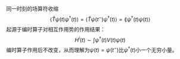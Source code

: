同一时刻的场算符收缩
$$
\langle\hat{T}\psi(t)\psi^\dagger(t)\rangle=\langle\hat{T}\psi(t^-)\psi^\dagger(t)\rangle=\lang \psi^\dagger(t)\psi(t)\rangle
$$
起源于编时算子对相互作用势的作用结果：
$$
H^i(t)\sim\int\psi^\dagger(t)V(t)\psi(t)
$$
编时算子作用后不改变，从而理解为$\psi(t)=\psi(t^-)$比$\psi^\dagger(t)$小一个无穷小量。

